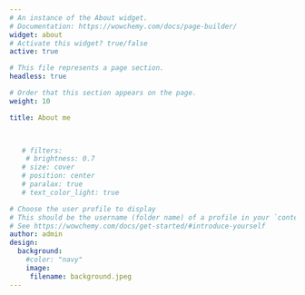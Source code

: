 ```yaml
---
# An instance of the About widget.
# Documentation: https://wowchemy.com/docs/page-builder/
widget: about
# Activate this widget? true/false
active: true

# This file represents a page section.
headless: true

# Order that this section appears on the page.
weight: 10

title: About me


   
   # filters:
    # brightness: 0.7
   # size: cover
   # position: center
   # paralax: true
   # text_color_light: true

# Choose the user profile to display
# This should be the username (folder name) of a profile in your `content/authors/` folder.
# See https://wowchemy.com/docs/get-started/#introduce-yourself
author: admin
design:
  background:
    #color: "navy"
    image:
     filename: background.jpeg
---
```

